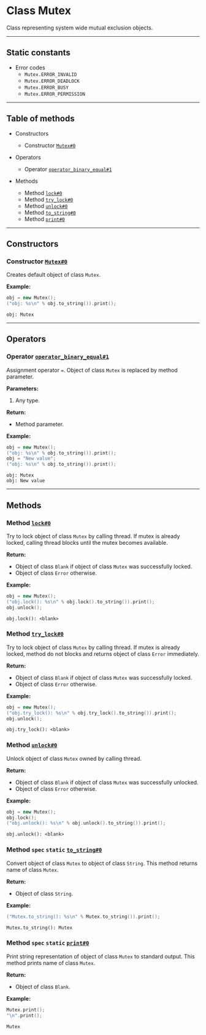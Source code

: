 # Class Mutex

Class representing system wide mutual exclusion objects.

-----

## Static constants

* Error codes
  * `Mutex.ERROR_INVALID`
  * `Mutex.ERROR_DEADLOCK`
  * `Mutex.ERROR_BUSY`
  * `Mutex.ERROR_PERMISSION`

-----

## Table of methods

* Constructors

  * Constructor [`Mutex#0`](#Mutex%230)

* Operators

  * Operator [`operator_binary_equal#1`](#operator_binary_equal%231)

* Methods

  * Method [`lock#0`](#lock%230)
  * Method [`try_lock#0`](#try_lock%230)
  * Method [`unlock#0`](#unlock%230)
  * Method [`to_string#0`](#to_string%230)
  * Method [`print#0`](#print%230)

-----

## Constructors

<a name="Mutex#0" />

### Constructor [`Mutex#0`](https://github.com/izuzanak/uclang/blob/master/uclang/../uclang/mods/base_uclm/source_files/base_module.cc#L8218)

Creates default object of class `Mutex`.

**Example:**

```cpp
obj = new Mutex();
("obj: %s\n" % obj.to_string()).print();
```
```
obj: Mutex
```

-----

## Operators

<a name="operator_binary_equal#1" />

### Operator [`operator_binary_equal#1`](https://github.com/izuzanak/uclang/blob/master/uclang/../uclang/mods/base_uclm/source_files/base_module.cc#L8204)

Assignment operator `=`. Object of class `Mutex` is replaced by method parameter.

**Parameters:**

1. Any type.

**Return:**

* Method parameter.

**Example:**

```cpp
obj = new Mutex();
("obj: %s\n" % obj.to_string()).print();
obj = "New value";
("obj: %s\n" % obj.to_string()).print();
```
```
obj: Mutex
obj: New value
```

-----

## Methods

<a name="lock#0" />

### Method [`lock#0`](https://github.com/izuzanak/uclang/blob/master/uclang/../uclang/mods/base_uclm/source_files/base_module.cc#L8223)

Try to lock object of class `Mutex` by calling thread. If mutex is already
locked, calling thread blocks until the mutex becomes available.

**Return:**

* Object of class `Blank` if object of class `Mutex` was successfully locked.
* Object of class `Error` otherwise.

**Example:**

```cpp
obj = new Mutex();
("obj.lock(): %s\n" % obj.lock().to_string()).print();
obj.unlock();
```
```
obj.lock(): <blank>
```

<a name="try_lock#0" />

### Method [`try_lock#0`](https://github.com/izuzanak/uclang/blob/master/uclang/../uclang/mods/base_uclm/source_files/base_module.cc#L8243)

Try to lock object of class `Mutex` by calling thread. If mutex is already
locked, method do not blocks and returns object of class `Error` immediately.

**Return:**

* Object of class `Blank` if object of class `Mutex` was successfully locked.
* Object of class `Error` otherwise.

**Example:**

```cpp
obj = new Mutex();
("obj.try_lock(): %s\n" % obj.try_lock().to_string()).print();
obj.unlock();
```
```
obj.try_lock(): <blank>
```

<a name="unlock#0" />

### Method [`unlock#0`](https://github.com/izuzanak/uclang/blob/master/uclang/../uclang/mods/base_uclm/source_files/base_module.cc#L8263)

Unlock object of class `Mutex` owned by calling thread.

**Return:**

* Object of class `Blank` if object of class `Mutex` was successfully unlocked.
* Object of class `Error` otherwise.

**Example:**

```cpp
obj = new Mutex();
obj.lock();
("obj.unlock(): %s\n" % obj.unlock().to_string()).print();
```
```
obj.unlock(): <blank>
```

<a name="to_string#0" />

### Method `spec` `static` [`to_string#0`](https://github.com/izuzanak/uclang/blob/master/uclang/../uclang/mods/base_uclm/source_files/base_module.cc#L8283)

Convert object of class `Mutex` to object of class `String`.
This method returns name of class `Mutex`.

**Return:**

* Object of class `String`.

**Example:**

```cpp
("Mutex.to_string(): %s\n" % Mutex.to_string()).print();
```
```
Mutex.to_string(): Mutex
```

<a name="print#0" />

### Method `spec` `static` [`print#0`](https://github.com/izuzanak/uclang/blob/master/uclang/../uclang/mods/base_uclm/source_files/base_module.cc#L8292)

Print string representation of object of class `Mutex` to standard output.
This method prints name of class `Mutex`.

**Return:**

* Object of class `Blank`.

**Example:**

```cpp
Mutex.print();
"\n".print();
```
```
Mutex
```
